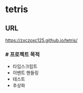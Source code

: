 # tetris

## URL

https://zxczoxc125.github.io/tetris/

### # 프로젝트 목적

- 타입스크립트
- 이벤트 핸들링
- 테스트
- 추상화
